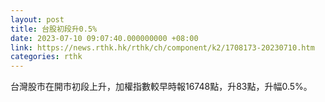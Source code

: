 ```yaml
---
layout: post
title: 台股初段升0.5%
date: 2023-07-10 09:07:40.000000000 +08:00
link: https://news.rthk.hk/rthk/ch/component/k2/1708173-20230710.htm
categories: rthk
---
```


台灣股市在開市初段上升，加權指數較早時報16748點，升83點，升幅0.5%。
